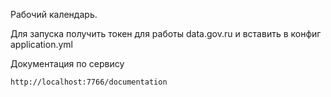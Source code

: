 
Рабочий календарь.

Для запуска получить токен для работы data.gov.ru и вставить в конфиг application.yml


Документация по сервису

    http://localhost:7766/documentation